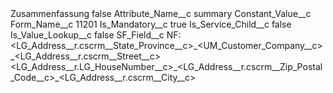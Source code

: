 <?xml version="1.0" encoding="UTF-8"?>
<CustomMetadata xmlns="http://soap.sforce.com/2006/04/metadata" xmlns:xsi="http://www.w3.org/2001/XMLSchema-instance" xmlns:xsd="http://www.w3.org/2001/XMLSchema">
    <label>Zusammenfassung</label>
    <protected>false</protected>
    <values>
        <field>Attribute_Name__c</field>
        <value xsi:type="xsd:string">summary</value>
    </values>
    <values>
        <field>Constant_Value__c</field>
        <value xsi:nil="true"/>
    </values>
    <values>
        <field>Form_Name__c</field>
        <value xsi:type="xsd:string">11201</value>
    </values>
    <values>
        <field>Is_Mandatory__c</field>
        <value xsi:type="xsd:boolean">true</value>
    </values>
    <values>
        <field>Is_Service_Child__c</field>
        <value xsi:type="xsd:boolean">false</value>
    </values>
    <values>
        <field>Is_Value_Lookup__c</field>
        <value xsi:type="xsd:boolean">false</value>
    </values>
    <values>
        <field>SF_Field__c</field>
        <value xsi:type="xsd:string">NF: &lt;LG_Address__r.cscrm__State_Province__c&gt;_&lt;UM_Customer_Company__c&gt;_&lt;LG_Address__r.cscrm__Street__c&gt; &lt;LG_Address__r.LG_HouseNumber__c&gt;_&lt;LG_Address__r.cscrm__Zip_Postal_Code__c&gt;_&lt;LG_Address__r.cscrm__City__c&gt;</value>
    </values>
</CustomMetadata>
